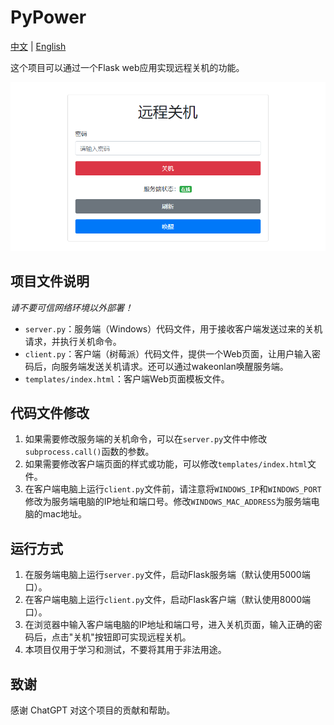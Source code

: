 # PyPower

[中文](README.md) | [English](https://github.com/eMUQI/PyPower/blob/main/_i18n/en/README.md)

这个项目可以通过一个Flask web应用实现远程关机的功能。

![demo](./demo.png)

## 项目文件说明

*请不要可信网络环境以外部署！*

- `server.py`：服务端（Windows）代码文件，用于接收客户端发送过来的关机请求，并执行关机命令。
- `client.py`：客户端（树莓派）代码文件，提供一个Web页面，让用户输入密码后，向服务端发送关机请求。还可以通过wakeonlan唤醒服务端。
- `templates/index.html`：客户端Web页面模板文件。

## 代码文件修改

1. 如果需要修改服务端的关机命令，可以在`server.py`文件中修改`subprocess.call()`函数的参数。
2. 如果需要修改客户端页面的样式或功能，可以修改`templates/index.html`文件。
3. 在客户端电脑上运行`client.py`文件前，请注意将`WINDOWS_IP`和`WINDOWS_PORT`修改为服务端电脑的IP地址和端口号。修改`WINDOWS_MAC_ADDRESS`为服务端电脑的mac地址。

## 运行方式

1. 在服务端电脑上运行`server.py`文件，启动Flask服务端（默认使用5000端口）。
2. 在客户端电脑上运行`client.py`文件，启动Flask客户端（默认使用8000端口）。
3. 在浏览器中输入客户端电脑的IP地址和端口号，进入关机页面，输入正确的密码后，点击"关机"按钮即可实现远程关机。
4. 本项目仅用于学习和测试，不要将其用于非法用途。

## 致谢

感谢 ChatGPT 对这个项目的贡献和帮助。